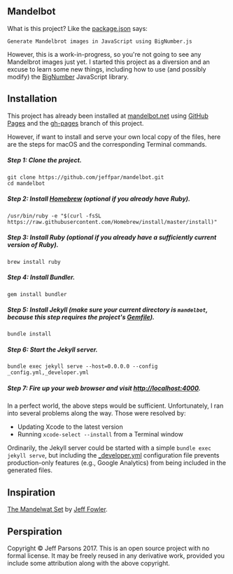 Mandelbot
---------

What is this project?  Like the [package.json](package.json) says:

	Generate Mandelbrot images in JavaScript using BigNumber.js
	
However, this is a work-in-progress, so you're not going to see any Mandelbrot images just yet.  I started
this project as a diversion and an excuse to learn some new things, including how to use (and possibly modify)
the [BigNumber](https://github.com/MikeMcl/bignumber.js) JavaScript library.

Installation
------------

This project has already been installed at [mandelbot.net](http://mandelbot.net/) using
[GitHub Pages](https://pages.github.com/) and the [gh-pages](https://github.com/jeffpar/mandelbot/tree/gh-pages)
branch of this project.

However, if want to install and serve your own local copy of the files, here are the steps for macOS and the
corresponding Terminal commands.

##### Step 1: Clone the project.

	git clone https://github.com/jeffpar/mandelbot.git
	cd mandelbot

##### Step 2: Install [Homebrew](https://brew.sh/) (optional if you already have Ruby).

	/usr/bin/ruby -e "$(curl -fsSL https://raw.githubusercontent.com/Homebrew/install/master/install)"
	
##### Step 3: Install Ruby (optional if you already have a sufficiently current version of Ruby).

	brew install ruby

##### Step 4: Install Bundler.

	gem install bundler

##### Step 5: Install Jekyll (make sure your current directory is `mandelbot`, because this step requires the project's [Gemfile](Gemfile)). 

	bundle install

##### Step 6: Start the Jekyll server.

	bundle exec jekyll serve --host=0.0.0.0 --config _config.yml,_developer.yml

##### Step 7: Fire up your web browser and visit [http://localhost:4000](http://localhost:4000/).

In a perfect world, the above steps would be sufficient.  Unfortunately, I ran into several problems along the way.
Those were resolved by:

- Updating Xcode to the latest version
- Running `xcode-select --install` from a Terminal window

Ordinarily, the Jekyll server could be started with a simple `bundle exec jekyll serve`, but including the
[_developer.yml](_developer.yml) configuration file prevents production-only features (e.g., Google Analytics)
from being included in the generated files.

Inspiration
-----------

[The Mandelwat Set](https://medium.com/dailyjs/the-mandelwat-set-c3037204bf83) by [Jeff Fowler](http://blog.jfo.click/).

Perspiration
------------

Copyright © Jeff Parsons 2017.  This is an open source project with no formal license.  It may be freely reused in any
derivative work, provided you include some attribution along with the above copyright.

